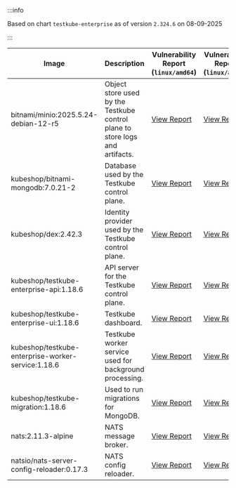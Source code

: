 :::info

Based on chart `testkube-enterprise` as of version `2.324.6` on 08-09-2025

:::

| Image | Description | Vulnerability Report (`linux/amd64`) | Vulnerability Report (`linux/arm64`) | Docker Image |
|-------|-------------|----------------------------------------|----------------------------------------|--------------|
| bitnami/minio:2025.5.24-debian-12-r5 | Object store used by the Testkube control plane to store logs and artifacts. | [View Report](./minio-2025.5.24-debian-12-r5_linux_amd64.md) | [View Report](./minio-2025.5.24-debian-12-r5_linux_arm64.md) | [View Image](https://hub.docker.com/layers/bitnami/minio/2025.5.24-debian-12-r5/images/sha256-b3d51900e846b92f7503ca6be07d2e8c56ebb6a13a60bc71b8777c716c074bcf?context=explore) |
| kubeshop/bitnami-mongodb:7.0.21-2 | Database used by the Testkube control plane. | [View Report](./bitnami-mongodb-7.0.21-2_linux_amd64.md) | [View Report](./bitnami-mongodb-7.0.21-2_linux_arm64.md) | [View Image](https://hub.docker.com/layers/kubeshop/bitnami-mongodb/7.0.21-2/images/sha256-c347474e6488832564a6ce3d1870056f52aa4e7123bb85ce391a60c0b4ecdf18?context=explore) |
| kubeshop/dex:2.42.3 | Identity provider used by the Testkube control plane. | [View Report](./dex-2.42.3_linux_amd64.md) | [View Report](./dex-2.42.3_linux_arm64.md) | [View Image](https://hub.docker.com/layers/kubeshop/dex/2.42.3/images/sha256-db03bd0a7b5d26c4c36034f227f3b16c1d3bdadf3bd56eb23f2ca9c442716cb6?context=explore) |
| kubeshop/testkube-enterprise-api:1.18.6 | API server for the Testkube control plane. | [View Report](./testkube-enterprise-api-1.18.6_linux_amd64.md) | [View Report](./testkube-enterprise-api-1.18.6_linux_arm64.md) | [View Image](https://hub.docker.com/layers/kubeshop/testkube-enterprise-api/1.18.6/images/sha256-804ef18baaee57d295f220733dcf107521be64c28bd21f62c47845b77d5df7d5?context=explore) |
| kubeshop/testkube-enterprise-ui:1.18.6 | Testkube dashboard. | [View Report](./testkube-enterprise-ui-1.18.6_linux_amd64.md) | [View Report](./testkube-enterprise-ui-1.18.6_linux_arm64.md) | [View Image](https://hub.docker.com/layers/kubeshop/testkube-enterprise-ui/1.18.6/images/sha256-0456e3c8c9a771a7fed5fd4b5686049446e2fdcc118311661b12587bafe8a315?context=explore) |
| kubeshop/testkube-enterprise-worker-service:1.18.6 | Testkube worker service used for background processing. | [View Report](./testkube-enterprise-worker-service-1.18.6_linux_amd64.md) | [View Report](./testkube-enterprise-worker-service-1.18.6_linux_arm64.md) | [View Image](https://hub.docker.com/layers/kubeshop/testkube-enterprise-worker-service/1.18.6/images/sha256-fd563ac813c8e8f254bbbac9edca4556dfcb445e105311c59dd008ff59d3274a?context=explore) |
| kubeshop/testkube-migration:1.18.6 | Used to run migrations for MongoDB. | [View Report](./testkube-migration-1.18.6_linux_amd64.md) | [View Report](./testkube-migration-1.18.6_linux_arm64.md) | [View Image](https://hub.docker.com/layers/kubeshop/testkube-migration/1.18.6/images/sha256-7955ea54e4044e199b86835de756e3e0b72910ebb0197f6603676b9eb3468d9a?context=explore) |
| nats:2.11.3-alpine | NATS message broker. | [View Report](./nats-2.11.3-alpine_linux_amd64.md) | [View Report](./nats-2.11.3-alpine_linux_arm64.md) | [View Image](https://hub.docker.com/layers/library/nats/2.11.3-alpine/images/sha256-f6be324fcee27f2a91178d74f77bb4ba3e5a9d2e72ba7d6871f45d14aadca40a?context=explore) |
| natsio/nats-server-config-reloader:0.17.3 | NATS config reloader. | [View Report](./nats-server-config-reloader-0.17.3_linux_amd64.md) | [View Report](./nats-server-config-reloader-0.17.3_linux_arm64.md) | [View Image](https://hub.docker.com/layers/natsio/nats-server-config-reloader/0.17.3/images/sha256-6798c689cca8a98f34e57db124abe46c81edf9bfb02d54ad85da60d0e41ef592?context=explore) |
